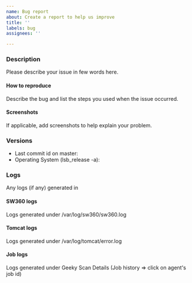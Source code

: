 ```yaml
---
name: Bug report
about: Create a report to help us improve
title: ''
labels: bug
assignees: ''

---
```


<!-- Before filling this issue, please read the wiki (https://github.com/eclipse/sw360/wiki)
and search if the bug do not already exists in the issues (https://github.com//eclipse/sw360/issues). -->

### Description

Please describe your issue in few words here.

#### How to reproduce

Describe the bug and list the steps you used when the issue occurred.

#### Screenshots

If applicable, add screenshots to help explain your problem.

### Versions

* Last commit id on master:
* Operating System (lsb_release -a):

### Logs

Any logs (if any) generated in

#### SW360 logs

Logs generated under /var/log/sw360/sw360.log

#### Tomcat logs

Logs generated under /var/log/tomcat/error.log

#### Job logs

Logs generated under Geeky Scan Details (Job history => click on agent's job id)
